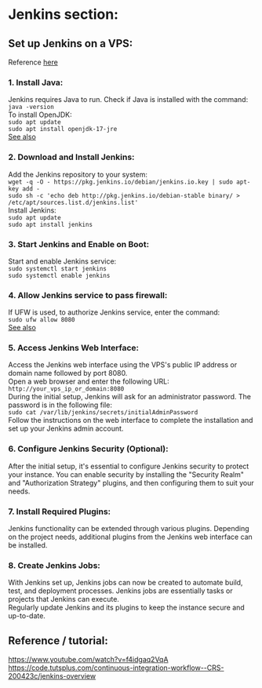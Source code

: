 # Jenkins section:

## Set up Jenkins on a VPS:

Reference [here](https://www.jenkins.io/doc/book/installing/linux/#debianubuntu)  

### 1. Install Java:

Jenkins requires Java to run. Check if Java is installed with the command:  
`java -version`  
To install OpenJDK:  
`sudo apt update`  
`sudo apt install openjdk-17-jre`  
[See also](https://itslinuxfoss.com/install-java-debian-12-linux/#:~:text=Method%201%3A%20Using%20the%20Repository%20Package%201%20Step,...%204%20Step%204%3A%20Verify%20the%20Installation%20)  

### 2. Download and Install Jenkins:

Add the Jenkins repository to your system:  
`wget -q -O - https://pkg.jenkins.io/debian/jenkins.io.key | sudo apt-key add -`    
`sudo sh -c 'echo deb http://pkg.jenkins.io/debian-stable binary/ > /etc/apt/sources.list.d/jenkins.list'`  
Install Jenkins:  
`sudo apt update`  
`sudo apt install jenkins`  

### 3. Start Jenkins and Enable on Boot:

Start and enable Jenkins service:  
`sudo systemctl start jenkins`  
`sudo systemctl enable jenkins`  

### 4. Allow Jenkins service to pass firewall:

If UFW is used, to authorize Jenkins service, enter the command:  
`sudo ufw allow 8080`  
[See also](https://www.digitalocean.com/community/tutorials/how-to-install-jenkins-on-ubuntu-22-04#step-3-opening-the-firewall)  

### 5. Access Jenkins Web Interface:

Access the Jenkins web interface using the VPS's public IP address or domain name followed by port 8080.  
Open a web browser and enter the following URL:  
`http://your_vps_ip_or_domain:8080`  
During the initial setup, Jenkins will ask for an administrator password. The password is in the following file:  
`sudo cat /var/lib/jenkins/secrets/initialAdminPassword`  
Follow the instructions on the web interface to complete the installation and set up your Jenkins admin account.  

### 6. Configure Jenkins Security (Optional):

After the initial setup, it's essential to configure Jenkins security to protect your instance. You can enable security by installing the "Security Realm" and "Authorization Strategy" plugins, and then configuring them to suit your needs.  

### 7. Install Required Plugins:

Jenkins functionality can be extended through various plugins. Depending on the project needs, additional plugins from the Jenkins web interface can be installed.

### 8. Create Jenkins Jobs:

With Jenkins set up, Jenkins jobs can now be created to automate build, test, and deployment processes. Jenkins jobs are essentially tasks or projects that Jenkins can execute.  
Regularly update Jenkins and its plugins to keep the instance secure and up-to-date.

## Reference / tutorial:

<https://www.youtube.com/watch?v=f4idgaq2VqA>
<https://code.tutsplus.com/continuous-integration-workflow--CRS-200423c/jenkins-overview>
